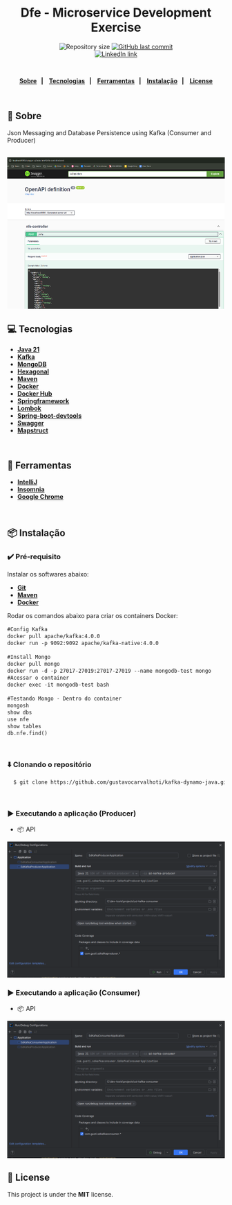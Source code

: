 <h1 align="center">
  Dfe - Microservice Development Exercise
</h1>
<p align="center">
  <img alt="Repository size" src="https://img.shields.io/github/repo-size/gustavocarvalhoti/kafka-dynamo-java?color=15c3d6"/>
  <a href="https://github.com/gustavocarvalhoti/kafka-dynamo-java/commits/main">
    <img alt="GitHub last commit" src="https://img.shields.io/github/last-commit/gustavocarvalhoti/kafka-dynamo-java?color=15c3d6"/>
  </a>
 <br>
  <a href="https://www.linkedin.com/in/gustavocarvalho-ti/">
      <img alt="LinkedIn link" src="https://img.shields.io/badge/-Gustavo%20Carvalho-0077B5?style=flat&amp;logo=Linkedin&amp;logoColor=white" height="25px">
  </a> 
</p>
<strong>
<br>
<p align="center">
  <a href="#bookmark-sobre">Sobre</a>&nbsp;&nbsp;&nbsp;|&nbsp;&nbsp;&nbsp;
  <a href="#computer-tecnologias">Tecnologias</a>&nbsp;&nbsp;&nbsp;|&nbsp;&nbsp;&nbsp;
  <a href="#wrench-ferramentas">Ferramentas</a>&nbsp;&nbsp;&nbsp;|&nbsp;&nbsp;&nbsp;
  <a href="#package-instalação">Instalação</a>&nbsp;&nbsp;&nbsp;|&nbsp;&nbsp;&nbsp;
  <a href="#memo-license">License</a>
</p>
</strong>
<br>

## :bookmark: Sobre

Json Messaging and Database Persistence using Kafka (Consumer and Producer) <br>
<br>

<p align="center">
    <img alt="Screens" src=".github/swagger.png" height="350px" />
</p>

## :computer: Tecnologias

- **[Java 21](https://www.oracle.com/br/java/technologies/downloads/#java21)**
- **[Kafka](https://kafka.apache.org/)**
- **[MongoDB](https://www.mongodb.com/)**
- **[Hexagonal](https://www.sensedia.com.br/post/uso-do-padrao-de-arquitetura-hexagonal)**
- **[Maven](https://maven.apache.org/)**
- **[Docker](https://www.docker.com/)**
- **[Docker Hub](https://hub.docker.com/)**
- **[Springframework](https://spring.io/projects/spring-framework)**
- **[Lombok](https://projectlombok.org/)**
- **[Spring-boot-devtools](https://docs.spring.io/spring-boot/reference/using/devtools.html)**
- **[Swagger](https://swagger.io/)**
- **[Mapstruct](https://mapstruct.org/)**

<br>

## :wrench: Ferramentas

- **[IntelliJ](https://www.jetbrains.com/)**
- **[Insomnia](https://insomnia.rest/)**
- **[Google Chrome](https://www.google.com/chrome/)**

<br>

## :package: Instalação

### :heavy_check_mark: **Pré-requisito**

Instalar os softwares abaixo:

- **[Git](https://git-scm.com/)**
- **[Maven](https://maven.apache.org/)**
- **[Docker](https://www.docker.com/)**

Rodar os comandos abaixo para criar os containers Docker:

````
#Config Kafka
docker pull apache/kafka:4.0.0
docker run -p 9092:9092 apache/kafka-native:4.0.0

#Install Mongo
docker pull mongo
docker run -d -p 27017-27019:27017-27019 --name mongodb-test mongo
#Acessar o container
docker exec -it mongodb-test bash

#Testando Mongo - Dentro do container
mongosh
show dbs
use nfe
show tables
db.nfe.find()
````

<br>

### :arrow_down: **Clonando o repositório**

```sh
  $ git clone https://github.com/gustavocarvalhoti/kafka-dynamo-java.git
```

<br>

### :arrow_forward: **Executando a aplicação (Producer)**

- :package: API

![img.png](.github/img.png)<br>

### :arrow_forward: **Executando a aplicação (Consumer)**

- :package: API

![img_2.png](.github/img_2.png) <br>

## :memo: License

This project is under the **MIT** license.